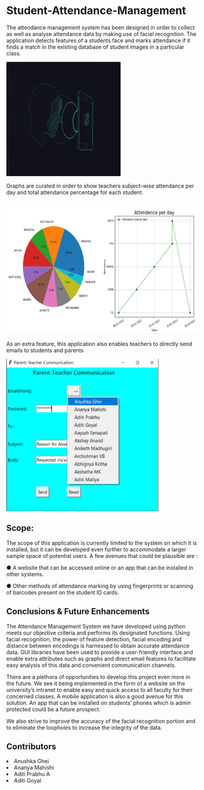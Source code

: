 # Student-Attendance-Management
The attendance management system has been designed in order to collect as well as analyse attendance data by making use of facial recognition.
The application detects features of a students face and marks attendance if it finds a match in the existing database of student images in a
particular class. 

<img src="assets/face.gif" width="300" height="300">


Graphs are curated in order to show teachers subject-wise attendance per day and total attendance percentage for each student. 

<img src="assets/graph.png" width="550" height="350">


As an extra feature, this application also enables teachers to directly send emails to students and parents

<img src="assets/email.png" width="400" height="400">

<h2>Scope:</h2>

The scope of this application is currently limited to the system on which
it is installed, but it can be developed even further to accommodate a
larger sample space of potential users.
A few avenues that could be plausible are :

● A website that can be accessed online or an app that can be installed
in other systems.

● Other methods of attendance marking by using fingerprints or
scanning of barcodes present on the student ID cards.


<h2>Conclusions & Future Enhancements</h2>

The Attendance Management System we have developed using python
meets our objective criteria and performs its designated functions. Using
facial recognition, the power of feature detection, facial encoding and
distance between encodings is harnessed to obtain accurate attendance
data. GUI libraries have been used to provide a user-friendly interface
and enable extra attributes such as graphs and direct email features to
facilitate easy analysis of this data and convenient communication
channels.

There are a plethora of opportunities to develop this project even more in
the future.
We see it being implemented in the form of a website on the university’s
intranet to enable easy and quick access to all faculty for their concerned
classes.
A mobile application is also a good avenue for this solution. An app that
can be installed on students’ phones which is admin protected could be a
future prospect.

We also strive to improve the accuracy of the facial recognition portion
and to eliminate the loopholes to increase the integrity of the data.

<h2>Contributors</h2>
<li>Anushka Ghei</li>
<li>Ananya Mahishi</li>
<li>Aditi Prabhu A</li>
<li>Aditi Goyal</li>
